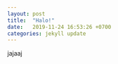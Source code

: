 ```yaml
---
layout: post
title:  "Halo!"
date:   2019-11-24 16:53:26 +0700
categories: jekyll update
---
```


jajaaj